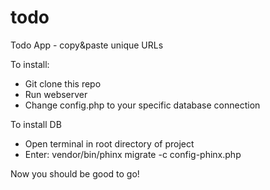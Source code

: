 # todo
Todo App - copy&amp;paste unique URLs

To install:

* Git clone this repo
* Run webserver
* Change config.php to your specific database connection

To install DB
* Open terminal in root directory of project
* Enter: vendor/bin/phinx migrate -c config-phinx.php


Now you should be good to go!
